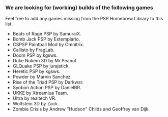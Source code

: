 ### We are looking for (working) builds of the following games

Feel free to add any games missing from the PSP Homebrew Library to this list.

- Beats of Rage PSP by SamuraiX.
- Bomb Jack PSP by Extemplario.
- CSPSP Paintball Mod by Omnitrix.
- Callisto by FragLab.
- Doom PSP by kgsws.
- Duke Nukem 3D by Mr Peanut.
- GLQuake PSP by jurajstick.
- Heretic PSP by kgsws.
- Powder by Marvin Sanchez.
- Rise of the Triad PSP by Darkwar.
- Syobon Action PSP by DanielBR.
- UKKE by Xtreamlua Team.
- Ultra by realtech VR.
- Wolfstein 3D by Zack.
- Zombie Crisis by Andrew "Hudson" Childs and Geoffrey van Dijk.
